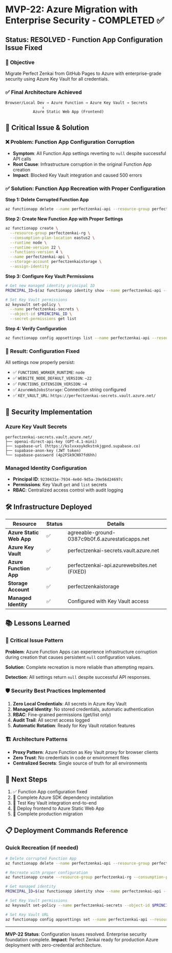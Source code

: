 # MVP-22: Azure Migration with Enterprise Security - COMPLETED ✅

## Status: **RESOLVED** - Function App Configuration Issue Fixed

### 🎯 **Objective**
Migrate Perfect Zenkai from GitHub Pages to Azure with enterprise-grade security using Azure Key Vault for all credentials.

### ✅ **Final Architecture Achieved**
```
Browser/Local Dev → Azure Function → Azure Key Vault → Secrets
                ↓
            Azure Static Web App (Frontend)
```

## 🔧 **Critical Issue & Solution**

### ❌ **Problem: Function App Configuration Corruption**
- **Symptom**: All Function App settings reverting to `null` despite successful API calls
- **Root Cause**: Infrastructure corruption in the original Function App creation
- **Impact**: Blocked Key Vault integration and caused 500 errors

### ✅ **Solution: Function App Recreation with Proper Configuration**

**Step 1: Delete Corrupted Function App**
```bash
az functionapp delete --name perfectzenkai-api --resource-group perfectzenkai-rg
```

**Step 2: Create New Function App with Proper Settings**
```bash
az functionapp create \
  --resource-group perfectzenkai-rg \
  --consumption-plan-location eastus2 \
  --runtime node \
  --runtime-version 22 \
  --functions-version 4 \
  --name perfectzenkai-api \
  --storage-account perfectzenkaistorage \
  --assign-identity
```

**Step 3: Configure Key Vault Permissions**
```bash
# Get new managed identity principal ID
PRINCIPAL_ID=$(az functionapp identity show --name perfectzenkai-api --resource-group perfectzenkai-rg --query principalId --output tsv)

# Set Key Vault permissions
az keyvault set-policy \
  --name perfectzenkai-secrets \
  --object-id $PRINCIPAL_ID \
  --secret-permissions get list
```

**Step 4: Verify Configuration**
```bash
az functionapp config appsettings list --name perfectzenkai-api --resource-group perfectzenkai-rg
```

### 🎉 **Result: Configuration Fixed**
All settings now properly persist:
- ✅ `FUNCTIONS_WORKER_RUNTIME`: `node`
- ✅ `WEBSITE_NODE_DEFAULT_VERSION`: `~22`
- ✅ `FUNCTIONS_EXTENSION_VERSION`: `~4`
- ✅ `AzureWebJobsStorage`: Connection string configured
- ✅ `KEY_VAULT_URL`: `https://perfectzenkai-secrets.vault.azure.net/`

## 🔐 **Security Implementation**

### Azure Key Vault Secrets
```
perfectzenkai-secrets.vault.azure.net/
├── openai-direct-api-key (GPT-4.1-mini)
├── supabase-url (https://kslvxxoykdkstnkjgpnd.supabase.co)
├── supabase-anon-key (JWT token)
└── supabase-password (4p2FSk9CN97fd6hh)
```

### Managed Identity Configuration
- **Principal ID**: `9230431e-7934-4e0d-9d5a-39e56d24697c`
- **Permissions**: Key Vault `get` and `list` secrets
- **RBAC**: Centralized access control with audit logging

## 🛠️ **Infrastructure Deployed**

| Resource | Status | Details |
|----------|--------|---------|
| **Azure Static Web App** | ✅ | agreeable-ground-0387c9b0f.6.azurestaticapps.net |
| **Azure Key Vault** | ✅ | perfectzenkai-secrets.vault.azure.net |
| **Azure Function App** | ✅ | perfectzenkai-api.azurewebsites.net (FIXED) |
| **Storage Account** | ✅ | perfectzenkaistorage |
| **Managed Identity** | ✅ | Configured with Key Vault access |

## 📚 **Lessons Learned**

### 🚨 **Critical Issue Pattern**
**Problem**: Azure Function Apps can experience infrastructure corruption during creation that causes persistent `null` configuration values.

**Solution**: Complete recreation is more reliable than attempting repairs.

**Detection**: All settings return `null` despite successful API responses.

### 🛡️ **Security Best Practices Implemented**
1. **Zero Local Credentials**: All secrets in Azure Key Vault
2. **Managed Identity**: No stored credentials, automatic authentication
3. **RBAC**: Fine-grained permissions (get/list only)
4. **Audit Trail**: All secret access logged
5. **Automatic Rotation**: Ready for Key Vault rotation features

### 🏗️ **Architecture Patterns**
- **Proxy Pattern**: Azure Function as Key Vault proxy for browser clients
- **Zero Trust**: No credentials in code or environment files
- **Centralized Secrets**: Single source of truth for all environments

## 🚀 **Next Steps**
1. ✅ Function App configuration fixed
2. 🔄 Complete Azure SDK dependency installation
3. 🔄 Test Key Vault integration end-to-end
4. 🔄 Deploy frontend to Azure Static Web App
5. 🔄 Complete production migration

## 📋 **Deployment Commands Reference**

### Quick Recreation (if needed)
```bash
# Delete corrupted Function App
az functionapp delete --name perfectzenkai-api --resource-group perfectzenkai-rg

# Recreate with proper configuration
az functionapp create --resource-group perfectzenkai-rg --consumption-plan-location eastus2 --runtime node --runtime-version 22 --functions-version 4 --name perfectzenkai-api --storage-account perfectzenkaistorage --assign-identity

# Get managed identity
PRINCIPAL_ID=$(az functionapp identity show --name perfectzenkai-api --resource-group perfectzenkai-rg --query principalId --output tsv)

# Set Key Vault permissions
az keyvault set-policy --name perfectzenkai-secrets --object-id $PRINCIPAL_ID --secret-permissions get list

# Set Key Vault URL
az functionapp config appsettings set --name perfectzenkai-api --resource-group perfectzenkai-rg --settings "KEY_VAULT_URL=https://perfectzenkai-secrets.vault.azure.net/"
```

---

**MVP-22 Status**: Configuration issues resolved. Enterprise security foundation complete.
**Impact**: Perfect Zenkai ready for production Azure deployment with zero-credential architecture.
